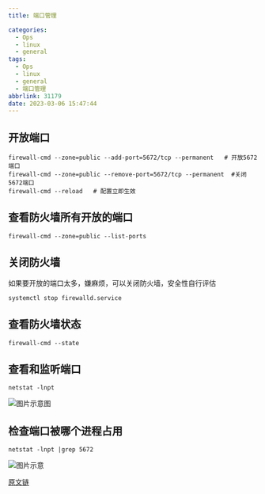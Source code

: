 ```yaml
---
title: 端口管理

categories:
  - Ops
  - linux
  - general
tags:
  - Ops
  - linux
  - general
  - 端口管理
abbrlink: 31179
date: 2023-03-06 15:47:44
---
```


## 开放端口

```shell
firewall-cmd --zone=public --add-port=5672/tcp --permanent   # 开放5672端口
firewall-cmd --zone=public --remove-port=5672/tcp --permanent  #关闭5672端口
firewall-cmd --reload   # 配置立即生效
```

## 查看防火墙所有开放的端口

```shell
firewall-cmd --zone=public --list-ports
```

## 关闭防火墙

如果要开放的端口太多，嫌麻烦，可以关闭防火墙，安全性自行评估

```shell
systemctl stop firewalld.service
```

## 查看防火墙状态

```shell
firewall-cmd --state
```

## 查看和监听端口

```shell
netstat -lnpt
```

![图片示意图](https://raw.githubusercontent.com/zhangyuhannerv/picture-host-1/main/20210708231956.png)

## 检查端口被哪个进程占用

```shell
netstat -lnpt |grep 5672
```

![图片示意](https://raw.githubusercontent.com/zhangyuhannerv/picture-host-1/main/20210708232118.png)

[原文链](https://www.cnblogs.com/heqiuyong/p/10460150.htm)
